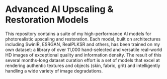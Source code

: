 # Advanced AI Upscaling & Restoration Models
This repository contains a suite of my high-performance AI models for photorealistic upscaling and restoration. Each model, built on architectures including SwinIR, ESRGAN, RealPLKSR and others, has been trained on my own dataset: a library of over 11,000 hand-selected and versatile real-world HD images of exceptional quality and information density. The result of this several months-long dataset curation effort is a set of models that excel at rendering authentic textures and objects (skin, fabric, grit) and intelligently handling a wide variety of image degradations.

